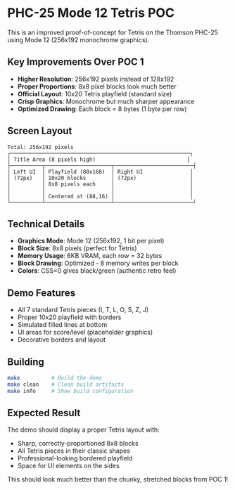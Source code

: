 # PHC-25 Mode 12 Tetris POC

This is an improved proof-of-concept for Tetris on the Thomson PHC-25 using Mode 12 (256x192 monochrome graphics).

## Key Improvements Over POC 1

- **Higher Resolution**: 256x192 pixels instead of 128x192
- **Proper Proportions**: 8x8 pixel blocks look much better
- **Official Layout**: 10x20 Tetris playfield (standard size)
- **Crisp Graphics**: Monochrome but much sharper appearance
- **Optimized Drawing**: Each block = 8 bytes (1 byte per row)

## Screen Layout

```
Total: 256x192 pixels
┌─────────────────────────────────────────────────────────┐
│ Title Area (8 pixels high)                             │
├──────────┬─────────────────────┬─────────────────────────┤
│ Left UI  │ Playfield (80x160)  │ Right UI               │
│ (72px)   │ 10x20 blocks        │ (72px)                 │
│          │ 8x8 pixels each     │                        │
│          │                     │                        │
│          │ Centered at (88,16) │                        │
└──────────┴─────────────────────┴─────────────────────────┘
```

## Technical Details

- **Graphics Mode**: Mode 12 (256x192, 1 bit per pixel)
- **Block Size**: 8x8 pixels (perfect for Tetris)
- **Memory Usage**: 6KB VRAM, each row = 32 bytes
- **Block Drawing**: Optimized - 8 memory writes per block
- **Colors**: CSS=0 gives black/green (authentic retro feel)

## Demo Features

- All 7 standard Tetris pieces (I, T, L, O, S, Z, J)
- Proper 10x20 playfield with borders
- Simulated filled lines at bottom
- UI areas for score/level (placeholder graphics)
- Decorative borders and layout

## Building

```bash
make          # Build the demo
make clean    # Clean build artifacts
make info     # Show build configuration
```

## Expected Result

The demo should display a proper Tetris layout with:
- Sharp, correctly-proportioned 8x8 blocks
- All Tetris pieces in their classic shapes
- Professional-looking bordered playfield
- Space for UI elements on the sides

This should look much better than the chunky, stretched blocks from POC 1!